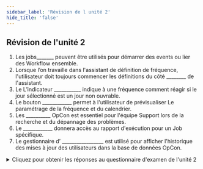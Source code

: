 ```yaml
---
sidebar_label: 'Révision de l unité 2'
hide_title: 'false'
---
```


## Révision de l'unité 2

1. Les jobs_______  peuvent être utilisés pour démarrer des events ou lier des Workflow ensemble.
2. Lorsque l’on travaille dans l'assistant de définition de fréquence, l'utilisateur doit toujours commencer les définitions du côté ________ de l'assistant.
3. Le L’indicateur ___________ indique à une fréquence comment réagir si le jour sélectionné est un jour non ouvrable.
4. Le bouton ____________ permet à l'utilisateur de prévisualiser Le paramétrage de la fréquence et du calendrier.
5. Les __________ OpCon est essentiel pour l'équipe Support lors de la recherche et du dépannage des problèmes.
6. Le ____________ donnera accès au rapport d'exécution pour un Job spécifique.
7. Le gestionnaire d’ _________________ est utilisé pour afficher l'historique des mises à jour des utilisateurs dans la base de données OpCon.


<details>

<summary>Cliquez pour obtenir les réponses au questionnaire d'examen de l'unité 2</summary>

1. NULL
2. EN HAUT À GAUCHE
3. A/O/B/N
4. Prévisionel
5. LOGS
6. JORS
7. AUDIT

</details>